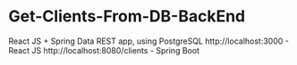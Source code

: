 # Get-Clients-From-DB-BackEnd
 React JS + Spring Data REST app, using PostgreSQL
 http://localhost:3000 - React JS
 http://localhost:8080/clients - Spring Boot
